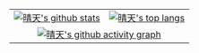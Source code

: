<table>
  <tbody>
    <tr align="center">
      <td>
        <a href="https://github.com/weqtian/github-readme-stats">
          <picture>
            <source
              media="(prefers-color-scheme: dark)"
              srcset="https://qingyu-github-readme-stats.vercel.app/api?username=weqtian&title_color=3498db&text_color=ecf0f1&icon_color=3498db&bg_color=00000000&hide_border=true&show_icons=true&include_all_commits=true"
            />
            <img
              align="center"
              src="https://qingyu-github-readme-stats.vercel.app/api?username=weqtian&title_color=3498db&text_color=121212&icon_color=3498db&bg_color=00000000&hide_border=true&show_icons=true&include_all_commits=true"
              alt="晴天's github stats"
            />
          </picture>
        </a>
      </td>
      <td>
        <a href="https://github.com/weqtian/github-readme-stats">
          <picture>
            <source
              media="(prefers-color-scheme: dark)"
              srcset="https://qingyu-github-readme-stats.vercel.app/api/top-langs/?username=weqtian&title_color=3498db&text_color=ecf0f1&icon_color=3498db&bg_color=00000000&hide_border=true&layout=compact"
            />
            <img
              align="center"
              src="https://qingyu-github-readme-stats.vercel.app/api/top-langs/?username=weqtian&title_color=3498db&text_color=121212&icon_color=3498db&bg_color=00000000&hide_border=true&layout=compact"
              alt="晴天's top langs"
            />
          </picture>
        </a>
      </td>
    </tr>
    <tr></tr>
    <tr align="center">
      <td colspan="2">
        <a href="https://github.com/weqtian/github-readme-activity-graph">
          <picture>
            <source
              media="(prefers-color-scheme: dark)"
              srcset="https://qingyu-github-readme-activity-graph.vercel.app/graph?username=weqtian&bg_color=00000000&color=ecf0f1&line=3498db&point=ecf0f1&area=true&hide_border=true"
            />
            <img
              align="center"
              src="https://qingyu-github-readme-activity-graph.vercel.app/graph?username=weqtian&bg_color=00000000&color=121212&line=3498db&point=121212&area=true&hide_border=true"
              alt="晴天's github activity graph"
            />
          </picture>
        </a>
      </td>
    </tr>
  </tbody>
</table>
